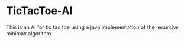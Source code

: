 # TicTacToe-AI
This is an AI for tic tac toe using a java implementation of the recursive minimax algorithm

